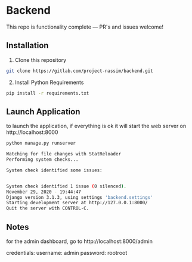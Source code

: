 # Backend 


This repo is functionality complete — PR's and issues welcome!

## Installation

1. Clone this repository
```bash
git clone https://gitlab.com/project-nassim/backend.git
```

2. Install Python Requirements
```bash
pip install -r requirements.txt
```

## Launch Application

to launch the application, if everything is ok it will start the web server on http://localhost:8000

```bash
python manage.py runserver

Watching for file changes with StatReloader
Performing system checks...

System check identified some issues:


System check identified 1 issue (0 silenced).
November 29, 2020 - 19:44:47
Django version 3.1.3, using settings 'backend.settings'
Starting development server at http://127.0.0.1:8000/
Quit the server with CONTROL-C.
```

## Notes

for the admin dashboard, go to http://localhost:8000/admin

credentials:
username: admin
password: rootroot